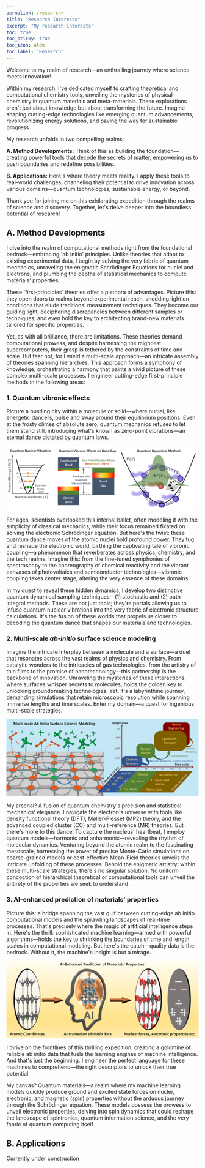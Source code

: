 ```yaml
---
permalink: /research/
title: "Research Interests"
excerpt: "My research interests"
toc: true
toc_sticky: true
toc_icon: atom 
toc_label: "Research"
---
```

Welcome to my realm of research—an enthralling journey where science meets innovation!

Within my research, I've dedicated myself to crafting theoretical and computational chemistry tools, unveiling the mysteries of physical chemistry in quantum materials and meta-materials. These explorations aren't just about knowledge but about transforming the future. Imagine shaping cutting-edge technologies like emerging quantum advancements, revolutionizing energy solutions, and paving the way for sustainable progress.

My research unfolds in two compelling realms:

**A. Method Developments:** Think of this as building the foundation—creating powerful tools that decode the secrets of matter, empowering us to push boundaries and redefine possibilities.

**B. Applications:** Here's where theory meets reality. I apply these tools to real-world challenges, channeling their potential to drive innovation across various domains—quantum technologies, sustainable energy, or beyond.

Thank you for joining me on this exhilarating expedition through the realms of science and discovery. Together, let's delve deeper into the boundless potential of research!

## A. Method Developments
I dive into the realm of computational methods right from the foundational bedrock—embracing 'ab initio' principles. Unlike theories that adapt to existing experimental data, I begin by solving the very fabric of quantum mechanics, unraveling the enigmatic Schrödinger Equations for nuclei and electrons, and plumbing the depths of statistical mechanics to compute materials' properties.
   
These 'first-principles' theories offer a plethora of advantages. Picture this: they open doors to realms beyond experimental reach, shedding light on conditions that elude traditional measurement techniques. They become our guiding light, deciphering discrepancies between different samples or techniques, and even hold the key to architecting brand-new materials tailored for specific properties.

Yet, as with all brilliance, there are limitations. These theories demand computational prowess, and despite harnessing the mightiest supercomputers, their grasp is tethered by the constraints of time and scale. But fear not, for I wield a multi-scale approach—an intricate assembly of theories spanning hierarchies. This approach forms a symphony of knowledge, orchestrating a harmony that paints a vivid picture of these complex multi-scale processes. I engineer cutting-edge first-principle methods in the following areas:

### 1. Quantum vibronic effects

Picture a bustling city within a molecule or solid—where nuclei, like energetic dancers, pulse and sway around their equilibrium positions. Even at the frosty climes of absolute zero, quantum mechanics refuses to let them stand still, introducing what's known as zero-point vibrations—an eternal dance dictated by quantum laws.

![Image](/assets/images/research/Quantum_vibronic_effects.png)

For ages, scientists overlooked this internal ballet, often modeling it with the simplicity of classical mechanics, while their focus remained fixated on solving the electronic Schrödinger equation. But here's the twist: these quantum dance moves of the atomic nuclei hold profound power. They tug and reshape the electronic world, birthing the captivating tale of vibronic coupling—a phenomenon that reverberates across physics, chemistry, and the tech realms. Imagine this: from the fine-tuned symphonies of spectroscopy to the choreography of chemical reactivity and the vibrant canvases of photovoltaics and semiconductor technologies—vibronic coupling takes center stage, altering the very essence of these domains.

In my quest to reveal these hidden dynamics, I develop two distinctive quantum dynamical sampling techniques—(1) stochastic and (2) path-integral methods. These are not just tools; they're portals allowing us to infuse quantum nuclear vibrations into the very fabric of electronic structure calculations. It's the fusion of these worlds that propels us closer to decoding the quantum dance that shapes our materials and technologies.

### 2. Multi-scale *ab-initio* surface science modeling

Imagine the intricate interplay between a molecule and a surface—a duet that resonates across the vast realms of physics and chemistry. From catalytic wonders to the intricacies of gas technologies, from the artistry of thin films to the promise of nanotechnology—this partnership is the backbone of innovation. Unraveling the mysteries of these interactions, where surfaces whisper secrets to molecules, holds the golden key to unlocking groundbreaking technologies. Yet, it's a labyrinthine journey, demanding simulations that retain microscopic resolution while spanning immense lengths and time scales. Enter my domain—a quest for ingenious multi-scale strategies.

![Image](/assets/images/research/multiscale_simulation.png)

My arsenal? A fusion of quantum chemistry's precision and statistical mechanics' elegance. I navigate the electron's universe with tools like density functional theory (DFT), Møller-Plesset (MP2) theory, and the advanced coupled cluster (CC) and multi-reference (MR) theories. But there's more to this dance! To capture the nucleus' heartbeat, I employ quantum models—harmonic and anharmonic—revealing the rhythm of molecular dynamics. Venturing beyond the atomic realm to the fascinating mesoscale, harnessing the power of precise Monte-Carlo simulations on coarse-grained models or cost-effective Mean-Field theories unveils the intricate unfolding of these processes. Behold the enigmatic artistry: within these multi-scale strategies, there's no singular solution. No uniform concoction of hierarchical theoretical or computational tools can unveil the entirety of the properties we seek to understand.

### 3. AI-enhanced prediction of materials' properties 

Picture this: a bridge spanning the vast gulf between cutting-edge ab initio computational models and the sprawling landscapes of real-time processes. That's precisely where the magic of artificial intelligence steps in. Here's the thrill: sophisticated machine learning—armed with powerful algorithms—holds the key to shrinking the boundaries of time and length scales in computational modeling. But here's the catch—quality data is the bedrock. Without it, the machine's insight is but a mirage.

![Image](/assets/images/research/machine_learning.png)

I thrive on the frontlines of this thrilling expedition: creating a goldmine of reliable ab initio data that fuels the learning engines of machine intelligence. And that's just the beginning. I engineer the perfect language for these machines to comprehend—the right descriptors to unlock their true potential.

My canvas? Quantum materials—a realm where my machine learning models quickly produce ground and excited state forces on nuclei, electronic, and magnetic (spin) properties without the arduous journey through the Schrödinger equation. These models possess the prowess to unveil electronic properties, delving into spin dynamics that could reshape the landscape of spintronics, quantum information science, and the very fabric of quantum computing itself.


  
## B. Applications

Currently under construction
